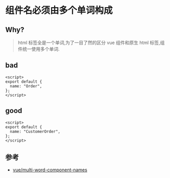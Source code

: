 # 组件名必须由多个单词构成

## Why?

> html 标签全是一个单词,为了一目了然的区分 vue 组件和原生 html 标签,组件统一使用多个单词.

## bad

```vue
<script>
export default {
  name: "Order",
};
</script>
```

## good

```vue
<script>
export default {
  name: "CustomerOrder",
};
</script>
```

## 参考

- [vue/multi-word-component-names](https://eslint.vuejs.org/rules/multi-word-component-names.html)
